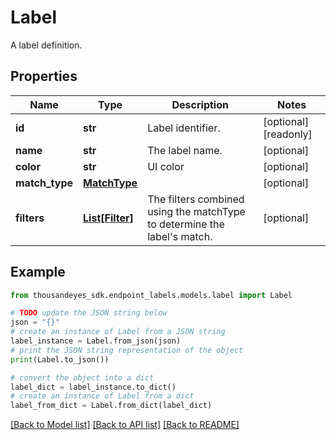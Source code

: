 # Label

A label definition.

## Properties

Name | Type | Description | Notes
------------ | ------------- | ------------- | -------------
**id** | **str** | Label identifier. | [optional] [readonly] 
**name** | **str** | The label name. | [optional] 
**color** | **str** | UI color | [optional] 
**match_type** | [**MatchType**](MatchType.md) |  | [optional] 
**filters** | [**List[Filter]**](Filter.md) | The filters combined using the matchType to determine the label&#39;s match. | [optional] 

## Example

```python
from thousandeyes_sdk.endpoint_labels.models.label import Label

# TODO update the JSON string below
json = "{}"
# create an instance of Label from a JSON string
label_instance = Label.from_json(json)
# print the JSON string representation of the object
print(Label.to_json())

# convert the object into a dict
label_dict = label_instance.to_dict()
# create an instance of Label from a dict
label_from_dict = Label.from_dict(label_dict)
```
[[Back to Model list]](../README.md#documentation-for-models) [[Back to API list]](../README.md#documentation-for-api-endpoints) [[Back to README]](../README.md)



